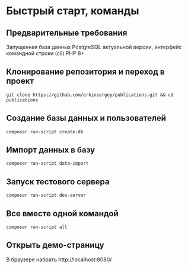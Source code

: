 # Быстрый старт, команды

## Предварительные требования

Запущенная база данных PostgreSQL актуальной версии, интерфейс командной строки (cli) PHP 8+.

## Клонирование репозитория и переход в проект

    git clone https://github.com/erkinsergey/publications.git && cd publications

## Создание базы данных и пользователей

    composer run-script create-db

## Импорт данных в базу

    composer run-script data-import

## Запуск тестового сервера

    composer run-script dev-server

## Все вместе одной командой

    composer run-script all

## Открыть демо-страницу

  В браузере набрать http://localhost:8080/
